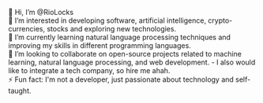 👋 Hi, I’m @RioLocks  
👀 I’m interested in developing software, artificial intelligence, crypto-currencies, stocks and exploring new technologies.  
🌱 I’m currently learning natural language processing techniques and improving my skills in different programming languages.  
💞️ I’m looking to collaborate on open-source projects related to machine learning, natural language processing, and web development.
    - I also would like to integrate a tech company, so hire me ahah.  
⚡ Fun fact: I'm not a developer, just passionate about technology and self-taught.


<!---
RioLocks/RioLocks is a ✨ special ✨ repository because its `README.md` (this file) appears on your GitHub profile.
You can click the Preview link to take a look at your changes.
--->
